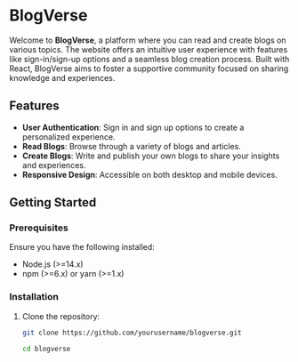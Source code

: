 # BlogVerse

Welcome to **BlogVerse**, a platform where you can read and create blogs on various topics. The website offers an intuitive user experience with features like sign-in/sign-up options and a seamless blog creation process. Built with React, BlogVerse aims to foster a supportive community focused on sharing knowledge and experiences.

## Features

- **User Authentication**: Sign in and sign up options to create a personalized experience.
- **Read Blogs**: Browse through a variety of blogs and articles.
- **Create Blogs**: Write and publish your own blogs to share your insights and experiences.
- **Responsive Design**: Accessible on both desktop and mobile devices.


## Getting Started

### Prerequisites

Ensure you have the following installed:

- Node.js (>=14.x)
- npm (>=6.x) or yarn (>=1.x)

### Installation

1. Clone the repository:

   ```sh
   git clone https://github.com/yourusername/blogverse.git

   cd blogverse

